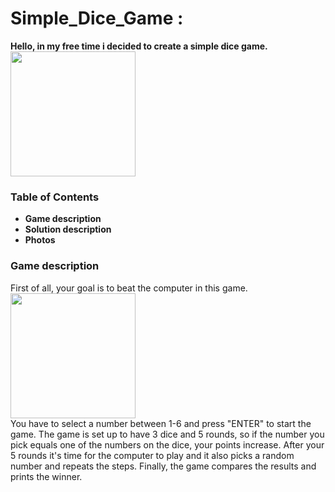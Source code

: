 # Simple_Dice_Game :
<strong> Hello, in my free time i decided to create a simple dice game. </strong></br>
<img src ="https://github.com/StefanHristov1997/Simple_Dice_Game/assets/133797718/3ee9d1e2-f7a3-46a0-b699-c3b37bebcea1" width= "200" higth="200" />

### Table of Contents
- <strong> Game description </strong> </br>
- <strong> Solution description </strong> </br>
- <strong> Photos </strong> </br>

### Game description
First of all, your goal is to beat the computer in this game. <img src = "https://github.com/StefanHristov1997/Simple_Dice_Game/assets/133797718/d3bc529c-2cfb-434c-9d7f-1f9e5c292d9a" width= "200" higth="200" /></br>
You have to select a number between 1-6 and press "ENTER" to start the game. The game is set up to have 3 dice and 5 rounds, so if the number you pick equals one of the numbers on the dice, your points increase. After your 5 rounds it's time for the computer to play and it also picks a random number and repeats the steps. Finally, the game compares the results and prints the winner.

